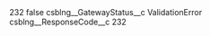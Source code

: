 <?xml version="1.0" encoding="UTF-8"?>
<CustomMetadata xmlns="http://soap.sforce.com/2006/04/metadata" xmlns:xsi="http://www.w3.org/2001/XMLSchema-instance" xmlns:xsd="http://www.w3.org/2001/XMLSchema">
    <label>232</label>
    <protected>false</protected>
    <values>
        <field>csblng__GatewayStatus__c</field>
        <value xsi:type="xsd:string">ValidationError</value>
    </values>
    <values>
        <field>csblng__ResponseCode__c</field>
        <value xsi:type="xsd:string">232</value>
    </values>
</CustomMetadata>
